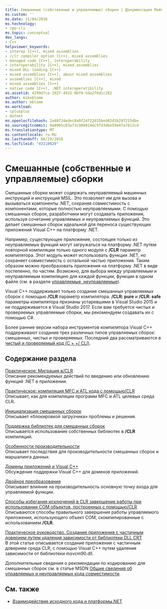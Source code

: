 ```yaml
---
title: Смешанные (собственные и управляемые) сборки | Документация Майкрософт
ms.custom: ''
ms.date: 11/04/2016
ms.technology:
- cpp-cli
ms.topic: conceptual
dev_langs:
- C++
helpviewer_keywords:
- interop [C++], mixed assemblies
- /clr compiler option [C++], mixed assemblies
- managed code [C++], interoperability
- interoperability [C++], mixed assemblies
- mixed DLL loading [C++]
- mixed assemblies [C++], about mixed assemblies
- assemblies [C++], mixed
- mixed assemblies [C++]
- native code [C++], .NET interoperatibility
ms.assetid: 4299dfce-392f-4933-8bf0-5da2f0d1c282
author: mikeblome
ms.author: mblome
ms.workload:
- cplusplus
- dotnet
ms.openlocfilehash: 2a48f34edec8a9f24f22d35be482d3b297215dbe
ms.sourcegitcommit: 9a0905c03a73c904014ec9fd3d6e59e4fa7813cd
ms.translationtype: MT
ms.contentlocale: ru-RU
ms.lasthandoff: 08/29/2018
ms.locfileid: "43210629"
---
```

# <a name="mixed-native-and-managed-assemblies"></a>Смешанные (собственные и управляемые) сборки

Смешанные сборки может содержать неуправляемый машинных инструкций и инструкций MSIL. Это позволяет им для вызова и вызываться компоненты .NET, сохраняя совместимость с компонентами, которые полностью неуправляемыми. С помощью смешанных сборок, разработчики могут создавать приложения, используя сочетание управляемых и неуправляемых функций. Это делает смешанных сборок идеальной для переноса существующих приложений Visual C++ на платформу .NET.

Например, существующее приложение, состоящее только из неуправляемых функций могут загружаться на платформу .NET путем повторной компиляции только одного модуля с **/CLR** параметр компилятора. Этот модуль может использовать функции .NET, но сохраняет совместимость с остальной частью приложения. Таким образом можно преобразовать приложения на платформу .NET в виде постепенно, по частям. Возможно, для выбора между управляемым и неуправляемым компиляцию для каждой функции, функции в одном файле (см. в разделе [управляемые, неуправляемые](../preprocessor/managed-unmanaged.md)).

Visual C++ поддерживает только создание смешанных управляемых сборок с помощью **/CLR** параметр компилятора. **/CLR: pure** и **/CLR: safe** параметры компилятора признаны устаревшими в Visual Studio 2015 и не поддерживается в Visual Studio 2017. Если вам требуется чистых и проверяемых управляемые сборки, мы рекомендуем создавать их с помощью C#.

Более ранние версии набора инструментов компилятора Visual C++ поддерживают создание трех различных типов управляемых сборок: смешанных, чистых и проверяемых. Последний два рассматриваются в [чистый и проверяемый код (C + +/ CLI)](../dotnet/pure-and-verifiable-code-cpp-cli.md).

## <a name="in-this-section"></a>Содержание раздела

[Практическое: Миграция в/CLR](../dotnet/how-to-migrate-to-clr.md)<br/>
Описание рекомендуемых действий по введению или обновлению функций .NET в приложении.

[Практическое: компиляция MFC и ATL кода с помощью/CLR](../dotnet/how-to-compile-mfc-and-atl-code-by-using-clr.md)<br/>
Описывает, как для компиляции программ MFC и ATL целевых среда CLR.

[Инициализация смешанных сборок](../dotnet/initialization-of-mixed-assemblies.md)<br/>
Описывает «блокировкой загрузчика» проблемы и решения.

[Поддержка библиотек для смешанных сборок](../dotnet/library-support-for-mixed-assemblies.md)<br/>
Описывается использование собственных библиотек в **/CLR** компиляций.

[Особенности производительности](../dotnet/performance-considerations-for-interop-cpp.md)<br/>
Описывает последствия для производительности смешанных сборок и маршалинга данных.

[Домены приложений и Visual C++](../dotnet/application-domains-and-visual-cpp.md)<br/>
Обсуждение поддержки Visual C++ для доменов приложений.

[Двойное преобразование](../dotnet/double-thunking-cpp.md)<br/>
Описывает влияние на производительность основную точку входа для управляемой функции.

[Способы избегания исключений в CLR завершение работы при использовании COM объектов, построенных с помощью/CLR](../dotnet/avoiding-exceptions-on-clr-shutdown-when-consuming-com-objects-built-with-clr.md)<br/>
Описываются способы правильного завершения работы управляемого приложения, использующего объект COM, скомпилированные с использованием **/CLR**.

[Практическое руководство. Создание приложения с частичным доверием путем удаления зависимости от библиотеки DLL CRT](../dotnet/create-a-partially-trusted-application.md)<br/>
В этой статье описывается создание приложения с частичным доверием среда CLR, с помощью Visual C++ путем удаления зависимости от библиотеки msvcm90.dll.

Дополнительные сведения о рекомендации по кодированию для смешанных сборок см. в статье MSDN [Общие сведения об управляемых и неуправляемых кода совместимости](https://msdn.microsoft.com/library/ms973872.aspx).

## <a name="see-also"></a>См. также

- [Взаимодействие исходного кода и платформы.NET](../dotnet/native-and-dotnet-interoperability.md)
